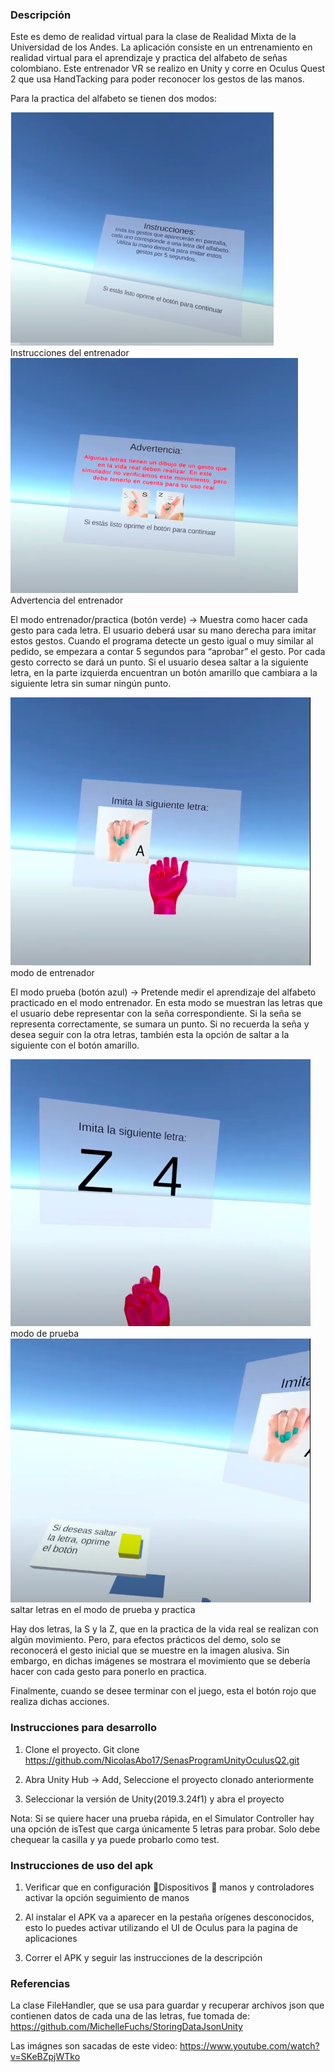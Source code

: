 

### Descripción
Este es demo de realidad virtual para la clase de Realidad Mixta de la Universidad de los Andes.  La aplicación consiste en un entrenamiento en realidad virtual para el aprendizaje y practica  del alfabeto de señas colombiano. Este entrenador VR se  realizo en Unity y corre en Oculus Quest 2 que usa HandTacking para poder reconocer los gestos de las manos.

Para la practica del alfabeto se tienen dos modos: 

![Instrucciones del entrenador](https://github.com/NicolasAbo17/SenasProgramUnityOculusQ2/blob/master/instrucciones.png)
Instrucciones del entrenador
![Advertencia del entrenador](https://github.com/NicolasAbo17/SenasProgramUnityOculusQ2/blob/master/advertencia.png)
Advertencia del entrenador

El modo entrenador/practica (botón verde) -> Muestra como hacer cada gesto para cada letra. El usuario deberá usar su mano derecha para imitar estos gestos. Cuando el programa detecte un gesto igual o muy similar al pedido, se empezara a contar 5 segundos para “aprobar” el gesto. Por cada gesto correcto se dará un punto. Si el usuario desea saltar a la siguiente letra, en la parte izquierda encuentran un botón amarillo que cambiara a la siguiente letra sin sumar ningún punto.

![modo de entrenador](https://github.com/NicolasAbo17/SenasProgramUnityOculusQ2/blob/master/entrenamiento.png)
modo de entrenador

El modo prueba (botón azul) -> Pretende medir el aprendizaje del alfabeto practicado en el modo entrenador. En esta modo se muestran las letras que el usuario debe representar con la seña correspondiente. Si la seña se representa correctamente, se sumara un punto. Si no recuerda la seña y desea seguir con la otra letras, también esta la opción de saltar a la siguiente con el botón amarillo. 

![modo de prueba](https://github.com/NicolasAbo17/SenasProgramUnityOculusQ2/blob/master/practica.png)
modo de prueba
![saltar letras en el modo de prueba y practica](https://github.com/NicolasAbo17/SenasProgramUnityOculusQ2/blob/master/saltar.png)
saltar letras en el modo de prueba y practica

Hay dos letras, la S y la Z, que en la practica de la vida real se realizan con algún movimiento. Pero, para efectos prácticos del demo, solo se reconocerá el gesto inicial que se muestre en la imagen alusiva. Sin embargo, en dichas imágenes se mostrara el movimiento que se debería hacer con cada gesto para ponerlo en practica.

Finalmente, cuando se desee terminar con el juego, esta el botón rojo que realiza dichas acciones. 

### Instrucciones para desarrollo
1.	Clone el proyecto.  Git clone https://github.com/NicolasAbo17/SenasProgramUnityOculusQ2.git

2.	Abra Unity Hub -> Add, Seleccione el proyecto clonado anteriormente

3.	Seleccionar la versión de Unity(2019.3.24f1) y abra el proyecto 

Nota: Si se quiere hacer una prueba rápida, en el Simulator Controller hay una opción de isTest que carga únicamente 5 letras para probar. Solo debe chequear la casilla y ya puede probarlo como test. 

### Instrucciones de uso del apk
1.	Verificar que en configuración Dispositivos  manos y controladores  activar la opción seguimiento de manos 

2.	Al instalar el APK va a aparecer en la pestaña orígenes desconocidos, esto lo puedes activar utilizando el UI de Oculus para la pagina de aplicaciones 

3.	Correr el APK y seguir las instrucciones de la descripción 

### Referencias
La clase FileHandler, que se usa para guardar y recuperar archivos json que contienen datos de cada una de las letras, fue tomada de: https://github.com/MichelleFuchs/StoringDataJsonUnity 

Las imágnes son sacadas de este video: https://www.youtube.com/watch?v=SKeBZpjWTko
